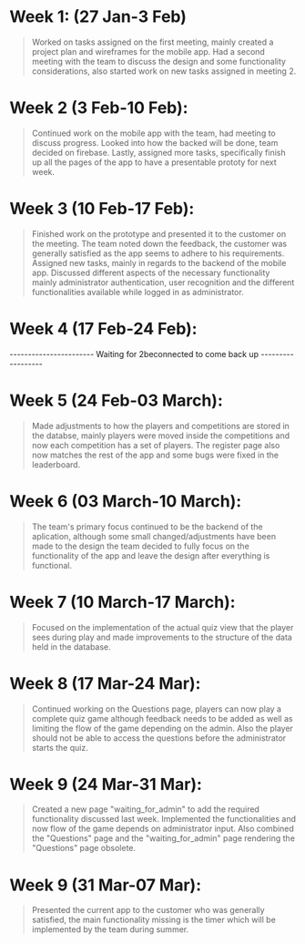 # Week 1: (27 Jan-3 Feb)
> Worked on tasks assigned on the first meeting, mainly created a project plan and wireframes for the mobile app. Had a second meeting with the team to discuss the design and some functionality considerations, also started work on new tasks assigned in meeting 2.

# Week 2 (3 Feb-10 Feb):
> Continued work on the mobile app with the team, had meeting to discuss progress. Looked into how the backed will be done, team decided on firebase. Lastly, assigned more tasks, specifically finish up all the pages of the app to have a presentable prototy for next week.

# Week 3 (10 Feb-17 Feb):
> Finished work on the prototype and presented it to the customer on the meeting. The team noted down the feedback, the customer was generally satisfied as the app seems to adhere to his requirements. Assigned new tasks, mainly in regards to the backend of the mobile app. Discussed different aspects of the necessary functionality mainly administrator authentication, user recognition and the different functionalities available while logged in as administrator.

# Week 4 (17 Feb-24 Feb):
----------------------- Waiting for 2beconnected to come back up ------------------

# Week 5 (24 Feb-03 March):
> Made adjustments to how the players and competitions are stored in the databse, mainly players were moved inside the competitions and now each competition has a set of players. The register page also now matches the rest of the app and some bugs were fixed in the leaderboard.

# Week 6 (03 March-10 March):
> The team's primary focus continued to be the backend of the aplication, although some small changed/adjustments have been made to the design the team decided to fully focus on the functionality of the app and leave the design after everything is functional.

# Week 7 (10 March-17 March):
> Focused on the implementation of the actual quiz view that the player sees during play and made improvements to the structure of the data held in the database.

# Week 8 (17 Mar-24 Mar):
> Continued working on the Questions page, players can now play a complete quiz game although feedback needs to be added as well as limiting the flow of the game depending on the admin. Also the player should not be able to access the questions before the administrator starts the quiz.

# Week 9 (24 Mar-31 Mar):
> Created a new page "waiting_for_admin" to add the required functionality discussed last week. Implemented the functionalities and now flow of the game depends on administrator input. Also combined the "Questions" page and the "waiting_for_admin" page rendering the "Questions" page obsolete.

# Week 9 (31 Mar-07 Mar):
> Presented the current app to the customer who was generally satisfied, the main functionality missing is the timer which will be implemented by the team during summer.
